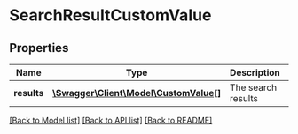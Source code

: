 # SearchResultCustomValue

## Properties
Name | Type | Description | Notes
------------ | ------------- | ------------- | -------------
**results** | [**\Swagger\Client\Model\CustomValue[]**](CustomValue.md) | The search results | [optional] 

[[Back to Model list]](../README.md#documentation-for-models) [[Back to API list]](../README.md#documentation-for-api-endpoints) [[Back to README]](../README.md)



